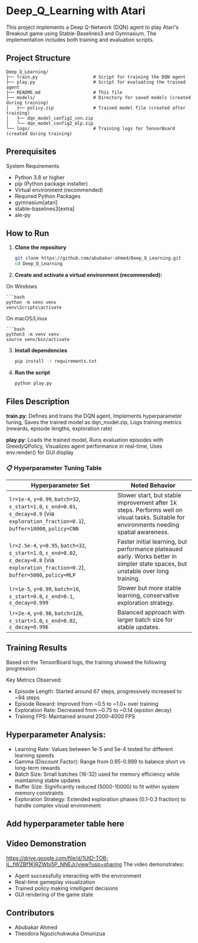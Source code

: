 # Deep_Q_Learning with Atari
This project implements a Deep Q-Network (DQN) agent to play Atari's Breakout game using Stable-Baselines3 and Gymnasium. The implementation includes both training and evaluation scripts.

## Project Structure
```
Deep_Q_Learning/
├── train.py                     # Script for training the DQN agent  
├── play.py                      # Script for evaluating the trained agent  
├── README.md                    # This file  
├── models/                      # Directory for saved models (created during training)  
│   ├── policy.zip               # Trained model file (created after training)  
│   ├── dqn_model_config1_cnn.zip  
│   └── dqn_model_config2_mlp.zip  
└── logs/                        # Training logs for TensorBoard (created during training)
```

## Prerequisites
System Requirements
- Python 3.8 or higher
- pip (Python package installer)
- Virtual environment (recommended)
- Required Python Packages
- gymnasium[atari]
- stable-baselines3[extra]
- ale-py

## How to Run

1. **Clone the repository**
   ```bash
   git clone https://github.com/abubakar-ahmed/Deep_Q_Learning.git
   cd Deep_Q_Learning

2. **Create and activate a virtual environment (recommended):**
   
On Windows

    ```bash
    python -m venv venv
    venv\Scripts\activate
On macOS/Linux

    ```bash
    python3 -m venv venv
    source venv/bin/activate

3. **Install dependencies**
   ```bash
   pip install -r requirements.txt

4. **Run the script**
   ```bash
   python play.py

## Files Description

**train.py**:
Defines and trains the DQN agent, 
Implements hyperparameter tuning, 
Saves the trained model as dqn_model.zip, 
Logs training metrics (rewards, episode lengths, exploration rate)

**play.py**:
Loads the trained model, 
Runs evaluation episodes with GreedyQPolicy, 
Visualizes agent performance in real-time, 
Uses env.render() for GUI display

### 📋 Hyperparameter Tuning Table

| Hyperparameter Set | Noted Behavior |
|--------------------|----------------|
| `lr=1e-4`, `γ=0.99`, `batch=32`, `ε_start=1.0`, `ε_end=0.01`, `ε_decay≈0.9` (via `exploration_fraction=0.1`), `buffer=10000`, `policy=CNN` | Slower start, but stable improvement after 1k steps. Performs well on visual tasks. Suitable for environments needing spatial awareness. |
| `lr=2.5e-4`, `γ=0.95`, `batch=32`, `ε_start=1.0`, `ε_end=0.02`, `ε_decay≈0.8` (via `exploration_fraction=0.2`), `buffer=5000`, `policy=MLP` | Faster initial learning, but performance plateaued early. Works better in simpler state spaces, but unstable over long training. |
| `lr=1e-5`, `γ=0.99`, `batch=16`, `ε_start=0.8`, `ε_end=0.1`, `ε_decay=0.999` | Slower but more stable learning, conservative exploration strategy. |
| `lr=2e-4`, `γ=0.98`, `batch=128`, `ε_start=1.0`, `ε_end=0.02`, `ε_decay=0.996` | Balanced approach with larger batch size for stable updates. |


## Training Results

Based on the TensorBoard logs, the training showed the following progression:

Key Metrics Observed:

- Episode Length: Started around 67 steps, progressively increased to ~94 steps
- Episode Reward: Improved from ~0.5 to ~1.0+ over training
- Exploration Rate: Decreased from ~0.75 to ~0.14 (epsilon decay)
- Training FPS: Maintained around 2000-4000 FPS

## Hyperparameter Analysis:

- Learning Rate: Values between 1e-5 and 5e-4 tested for different learning speeds
- Gamma (Discount Factor): Range from 0.95-0.999 to balance short vs long-term rewards
- Batch Size: Small batches (16-32) used for memory efficiency while maintaining stable updates
- Buffer Size: Significantly reduced (5000-10000) to fit within system memory constraints
- Exploration Strategy: Extended exploration phases (0.1-0.3 fraction) to handle complex visual environment

## Add hyperparameter table here

## Video Demonstration

https://drive.google.com/file/d/1UtD-TOB-jL_fWZBf1KIRZWbj5P_NNEJr/view?usp=sharing 
The video demonstrates:

- Agent successfully interacting with the environment
- Real-time gameplay visualization
- Trained policy making intelligent decisions
- GUI rendering of the game state

## Contributors

- Abubakar Ahmed 
- Theodora Ngozichukwuka Omunizua
  
